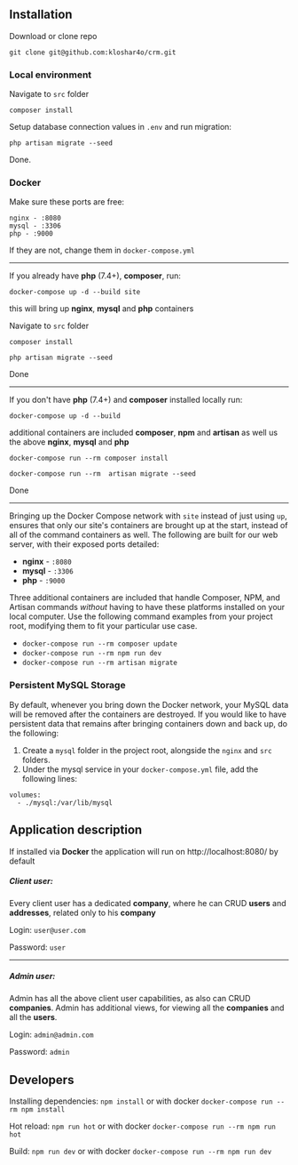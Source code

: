 

## Installation 

Download or clone repo

`git clone git@github.com:kloshar4o/crm.git`

### Local environment 
Navigate to `src` folder

`composer install`

Setup database connection values in `.env` and run migration:

`php artisan migrate --seed`

Done.


### Docker

Make sure these ports are free:

    nginx - :8080
    mysql - :3306
    php - :9000

If they are not, change them in `docker-compose.yml`

---

If you already have **php** (7.4+), **composer**, run:

`docker-compose up -d --build site`

this will bring up **nginx**, **mysql** and **php** containers


Navigate to `src` folder

`composer install`

`php artisan migrate --seed`

Done

----

If you don't have **php** (7.4+) and **composer** installed locally run:

`docker-compose up -d --build`

additional containers are included **composer**, **npm** and **artisan** as well us the above **nginx**, **mysql** and **php**

`docker-compose run --rm composer install`

`docker-compose run --rm  artisan migrate --seed`

Done


----

Bringing up the Docker Compose network with `site` instead of just using `up`, ensures that only our site's containers are brought up at the start, instead of all of the command containers as well. The following are built for our web server, with their exposed ports detailed:

- **nginx** - `:8080`
- **mysql** - `:3306`
- **php** - `:9000`

Three additional containers are included that handle Composer, NPM, and Artisan commands *without* having to have these platforms installed on your local computer. Use the following command examples from your project root, modifying them to fit your particular use case.

- `docker-compose run --rm composer update`
- `docker-compose run --rm npm run dev`
- `docker-compose run --rm artisan migrate` 

### Persistent MySQL Storage

By default, whenever you bring down the Docker network, your MySQL data will be removed after the containers are destroyed. If you would like to have persistent data that remains after bringing containers down and back up, do the following:

1. Create a `mysql` folder in the project root, alongside the `nginx` and `src` folders.
2. Under the mysql service in your `docker-compose.yml` file, add the following lines:

```
volumes:
  - ./mysql:/var/lib/mysql
```

## Application description

If installed via **Docker** the application will run on http://localhost:8080/ by default 

##### Client user:
Every client user has a dedicated **company**, 
where he can CRUD **users** and **addresses**, 
related only to his **company** 


Login: `user@user.com`

Password: `user`

----

##### Admin user:
Admin has all the above client user capabilities, as also can CRUD **companies**.
Admin has additional views, for viewing all the **companies** and all the **users**. 

Login: `admin@admin.com`

Password: `admin`


## Developers

Installing dependencies: `npm install` or with docker `docker-compose run --rm npm install`

Hot reload: `npm run hot` or with docker `docker-compose run --rm npm run hot`

Build: `npm run dev` or with docker `docker-compose run --rm npm run dev`
